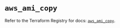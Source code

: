 # `aws_ami_copy`

Refer to the Terraform Registry for docs: [`aws_ami_copy`](https://registry.terraform.io/providers/hashicorp/aws/5.71.0/docs/resources/ami_copy).
